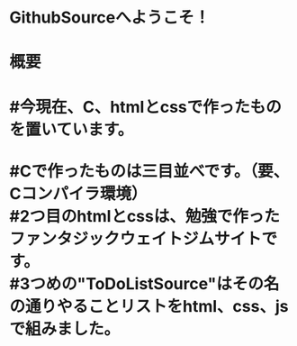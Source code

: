 # GithubSourceへようこそ！

<h1>概要<h1>

#今現在、C、htmlとcssで作ったものを置いています。<br>
<br>
#Cで作ったものは三目並べです。（要、Cコンパイラ環境）<br>
#2つ目のhtmlとcssは、勉強で作ったファンタジックウェイトジムサイトです。<br>
#3つめの"ToDoListSource"はその名の通りやることリストをhtml、css、jsで組みました。
